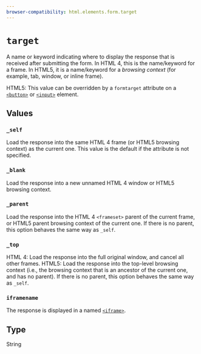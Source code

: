 ```yaml
---
browser-compatibility: html.elements.form.target
---
```


# `target`

A name or keyword indicating where to display the response that is
received after submitting the form. In HTML 4, this is the
name/keyword for a frame. In HTML5, it is a name/keyword for a
*browsing context* (for example, tab, window, or inline frame).

HTML5: This value can be overridden by a `formtarget` attribute on a
[`<button>`](/en-US/docs/Web/HTML/Element/button)
or
[`<input>`](/en-US/docs/Web/HTML/Element/input)
element.

## Values

### `_self`

Load the response into the same HTML 4 frame (or HTML5
browsing context) as the current one. This value is the default
if the attribute is not specified.

### `_blank`

Load the response into a new unnamed HTML 4 window or HTML5 browsing context.

### `_parent`

Load the response into the HTML 4 `<frameset>` parent of
the current frame, or HTML5 parent browsing context of the
current one. If there is no parent, this option behaves the same
way as `_self`.

### `_top`

HTML 4: Load the response into the full original window,
and cancel all other frames. HTML5: Load the response into the
top-level browsing context (i.e., the browsing context that is
an ancestor of the current one, and has no parent). If there is
no parent, this option behaves the same way as `_self`.

### `iframename`

The response is displayed in a named
[`<iframe>`](/en-US/docs/Web/HTML/Element/iframe).

## Type

String
